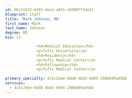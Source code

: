 ```yaml
---
id: 6bc51632-6d93-4ece-a651-a93007f3de21
blueprint: staff
title: 'Mark Johnson, MD'
first_name: Mark
last_name: Johnson
degree: MD
bio: |2-

              <h4>Medical Education</h4>
              <p>Tufts University</p>
              <h4>Residency</h4>
              <p>Tufts Medical Center</p>
              <h4>Fellowship</h4>
              <p>Tufts Medical Center</p>
          
primary_specialty: 4c5c2ebe-6dd8-4bd3-b605-298b099ad56b
services:
  - 4c5c2ebe-6dd8-4bd3-b605-298b099ad56b
---
```

